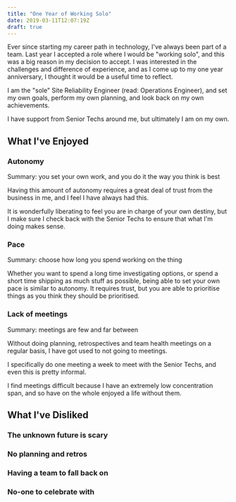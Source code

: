 ```yaml
---
title: "One Year of Working Solo"
date: 2019-03-11T12:07:19Z
draft: true
---
```


Ever since starting my career path in technology, I've always been part of a
team.  Last year I accepted a role where I would be "working solo", and this
was a big reason in my decision to accept. I was interested in the challenges
and difference of experience, and as I come up to my one year anniversary, I
thought it would be a useful time to reflect.

I am the "sole" Site Reliability Engineer (read: Operations Engineer), and set
my own goals, perform my own planning, and look back on my own achievements.

I have support from Senior Techs around me, but ultimately I am on my own.

## What I've Enjoyed

### Autonomy

Summary: you set your own work, and you do it the way you think is best

Having this amount of autonomy requires a great deal of trust from the business
in me, and I feel I have always had this.

It is wonderfully liberating to feel you are in charge of your own destiny,
but I make sure I check back with the Senior Techs to ensure that what I'm
doing makes sense.

### Pace

Summary: choose how long you spend working on the thing

Whether you want to spend a long time investigating options, or spend a short time
shipping as much stuff as possible, being able to set your own pace is similar to
autonomy. It requires trust, but you are able to prioritise things as you
think they should be prioritised.

### Lack of meetings

Summary: meetings are few and far between

Without doing planning, retrospectives and team health meetings on a regular basis,
I have got used to not going to meetings.

I specifically do one meeting a week to meet with the Senior Techs, and even this
is pretty informal.

I find meetings difficult because I have an extremely low concentration span, and
so have on the whole enjoyed a life without them.

## What I've Disliked

### The unknown future is scary

### No planning and retros

### Having a team to fall back on

### No-one to celebrate with

